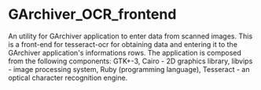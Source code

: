 # GArchiver_OCR_frontend
An utility for GArchiver application to enter data from scanned images.
This is a front-end for tesseract-ocr for obtaining data and entering it to the GArchiver application's informations rows.
The application is composed from the following components: GTK+-3, Cairo - 2D graphics library, libvips - image processing system, Ruby (programming language), Tesseract - an optical character recognition engine.
